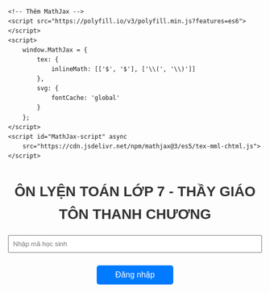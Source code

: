 <html lang="vi">
<head>
    <meta charset="UTF-8">
    <title>ÔN LUYỆN TOÁN THCS - TRUNG TÂM ÁNH DƯƠNG</title>
    <style>
        body {
            font-family: Arial, sans-serif;
            margin: 30px;
            line-height: 1.6;
        }
        h1, h2 {
            color: #333;
            text-align: center;
        }
        label {
            font-weight: bold;
            display: block;
            margin-top: 10px;
        }
        input[type="text"], input[type="file"] {
            width: 100%;
            margin-bottom: 15px;
            padding: 8px;
            box-sizing: border-box;
        }
        button {
            padding: 10px 20px;
            background-color: #5cb85c;
            border: none;
            color: white;
            font-size: 16px;
            cursor: pointer;
            margin: 10px auto;
            display: block;
        }
        button:hover {
            background-color: #4cae4c;
        }
        #result, #hintText {
            margin-top: 20px;
            white-space: pre-wrap;
            background-color: #f8f8f8;
            padding: 15px;
            border-radius: 5px;
        }
	p#breadcrumb {
    display: none;
}
        #problemText {
            font-size: 18px;
            margin-bottom: 20px;
            border: 1px solid #ddd;
            padding: 10px;
            border-radius: 5px;
            background-color: #f9f9f9;
            min-height: 100px;
            white-space: pre-wrap;
        }
        #problemContainer, #progressContainer {
            position: relative;
            margin-bottom: 20px;
        }
        #randomProblemBtn, #loginBtn {
            display: block;
            width: 30%;
            margin-bottom: 10px;
            padding: 10px;
            background-color: #007bff;
            color: white;
            border: none;
            border-radius: 5px;
            font-size: 16px;
            cursor: pointer;
        }
        #randomProblemBtn:hover, #loginBtn:hover {
            background-color: #0056b3;
        }
        #progress {
            background-color: #e9ecef;
            padding: 15px;
            border-radius: 5px;
            margin-bottom: 20px;
        }
        .message-box {
            position: fixed;
            top: 50%;
            left: 50%;
            transform: translate(-50%, -50%);
            background-color: white;
            padding: 20px;
            border-radius: 5px;
            box-shadow: 0 2px 10px rgba(0,0,0,0.1);
            z-index: 1000;
            max-width: 80%;
            width: 400px;
        }
        .message-box-overlay {
            position: fixed;
            top: 0;
            left: 0;
            right: 0;
            bottom: 0;
            background-color: rgba(0,0,0,0.5);
            z-index: 999;
        }
	#progressContainer {
    margin-top: 20px;
    font-size: 16px; /* Kích cỡ chữ */
    text-align: left; /* Căn trái */
}

#progressContainer p {
    display: flex; /* Sử dụng flexbox để căn chỉnh theo chiều ngang */
    gap: 10px; /* Khoảng cách giữa các phần tử */
    margin: 0; /* Loại bỏ khoảng cách mặc định của thẻ <p> */
}

#progressContainer span {
    font-weight: bold; /* Làm đậm số liệu */
    color: red; /* Màu đỏ cho số liệu */
}
	#cameraContainer {
    margin-top: 20px;
    text-align: center;
}

#cameraStream {
    width: 100%; /* Chiều rộng đầy đủ trong container cha */
    height: auto; /* Tự động điều chỉnh chiều cao dựa trên tỷ lệ video */
    aspect-ratio: 2 / 3; /* Tỷ lệ 1.5:1 (Chiều rộng : Chiều cao = 2:3) */
    max-height: 800px; /* (Tùy chọn) Giới hạn chiều cao tối đa */
    object-fit: cover; /* Đảm bảo video lấp đầy container mà không méo */
    border: 1px solid #ddd;
    border-radius: 5px;
}

#captureButton {
    margin-top: 10px;
    padding: 10px 20px;
    background-color: #007bff;
    border: none;
    color: white;
    font-size: 16px;
    cursor: pointer;
}

#captureButton:hover {
    background-color: #0056b3;
}
#capturedImage {
    max-width: 100%;
    margin-top: 10px;
    border: 1px solid #ddd;
    border-radius: 5px;
    display: block;
}
 #cameraAndImageContainer {
    display: flex;
    justify-content: space-between; /* Khoảng cách giữa video và ảnh */
    align-items: flex-start; /* Căn lề trên của video và ảnh */
    gap: 20px; /* Khoảng cách giữa các phần tử */
    margin-top: 20px;
}

#videoContainer, #imageContainer {
    display: flex;
    flex-direction: column; /* Nội dung bên trong sắp xếp dọc */
    align-items: center;
    max-width: 45%;
} 
/* Hàng trên cùng: Khung nhập số và các nút */
#topControls {
    display: flex; /* Sắp xếp các phần tử trên một hàng ngang */
    justify-content: center; /* Căn giữa các phần tử */
    align-items: center; /* Căn giữa theo chiều dọc */
    gap: 20px; /* Khoảng cách giữa các phần tử */
    margin-bottom: 20px; /* Khoảng cách dưới hàng */
    height: auto; /* Chiều cao tự động theo phần tử con */
    box-sizing: border-box; /* Đảm bảo padding không làm thay đổi kích thước */
}

#topControls input[type="number"] {
    width: 200px; /* Đặt chiều rộng cho khung nhập số */
    height: 40px; /* Chiều cao khớp với nút */
    padding: 5px 10px; /* Giảm padding để khớp với nút */
    border: 1px solid #ddd; /* Viền xám nhạt */
    border-radius: 5px; /* Bo góc nhẹ */
    font-size: 14px; /* Cỡ chữ nhỏ hơn một chút */
    box-sizing: border-box; /* Đảm bảo padding không làm thay đổi kích thước */
}

#topControls button {
    padding: 0 15px; /* Giảm padding để khớp chiều cao với input */
    background-color: #007bff; /* Màu nền xanh */
    color: white; /* Màu chữ trắng */
    border: none; /* Loại bỏ viền */
    border-radius: 5px; /* Bo góc nhẹ */
    font-size: 14px; /* Cỡ chữ nhỏ hơn */
    cursor: pointer; /* Con trỏ dạng tay */
    height: 40px; /* Đảm bảo chiều cao khớp với input */
    line-height: 1; /* Đảm bảo nội dung căn giữa */
}

#topControls button:hover {
    background-color: #0056b3; /* Màu xanh đậm hơn khi rê chuột */
}

/* Hàng thứ hai: Phần đề bài */
#problemContainer {
    margin-top: 20px;
    width: 100%; /* Chiếm toàn bộ chiều ngang */
}

#problemText {
    font-size: 18px;
    border: 1px solid #ddd;
    padding: 15px;
    border-radius: 5px;
    background-color: #f9f9f9;
    min-height: 200px; /* Đặt chiều cao tối thiểu */
    white-space: pre-wrap; /* Giữ định dạng dòng của đề bài */
}

/* Hàng thứ ba: Các nút chức năng */
#bottomControls {
    display: flex; /* Sắp xếp các nút trên một hàng ngang */
    justify-content: center; /* Căn giữa các nút */
    gap: 20px; /* Khoảng cách giữa các nút */
    margin-top: 20px; /* Khoảng cách trên hàng */
}

#bottomControls button {
    padding: 10px 20px;
    background-color: #5cb85c;
    border: none;
    color: white;
    font-size: 16px;
    cursor: pointer;
    border-radius: 5px;
}

#bottomControls button:hover {
    background-color: #4cae4c;
}
button.delete {
    background-color: #dc3545;
    color: white;
}
button.delete:hover {
    background-color: #c82333;
}
</style>

    <!-- Thêm MathJax -->
    <script src="https://polyfill.io/v3/polyfill.min.js?features=es6"></script>
    <script>
        window.MathJax = {
            tex: {
                inlineMath: [['$', '$'], ['\\(', '\\)']]
            },
            svg: {
                fontCache: 'global'
            }
        };
    </script>
    <script id="MathJax-script" async
        src="https://cdn.jsdelivr.net/npm/mathjax@3/es5/tex-mml-chtml.js">
    </script>
</head>
<body>
    <h1>ÔN LYỆN TOÁN LỚP 7  - THẦY GIÁO TÔN THANH CHƯƠNG</h1>
    <div id="exerciseListContainer"></div>
    <div id="loginContainer">
        <input type="text" id="studentId" placeholder="Nhập mã học sinh">
        <button id="loginBtn">Đăng nhập</button>
    </div>
   <div id="mainContent" style="display: none;">
    <!-- Hàng trên cùng: Khung nhập số và các nút liên quan -->
    <div id="topControls">
        <input type="number" id="problemIndexInput" placeholder="Nhập số thứ tự (1, 2, ...)" />
        <button id="selectProblemBtn">Hiển thị bài tập</button>
        <button id="randomProblemBtn">Lấy bài tập ngẫu nhiên</button>
	<div id="progressContainer" style="display: none;">
    <p>
        Số bài: <span id="completedExercises">0</span> | 
        Điểm TB: <span id="averageScore">0</span>
    </p>
</div>
    </div>

    <!-- Hàng thứ hai: Đề bài -->
    <div id="problemContainer">
        <label for="problemText">Đề bài:</label>
        <div id="problemText"></div>
	</div>

    <!-- Hàng thứ ba: Các nút chức năng -->
    <div id="bottomControls">
        <button id="submitBtn">Chấm Bài</button>
        <button id="hintBtn">Gợi ý</button>
	<button id="deleteAllBtn">Xóa tất cả</button>
    </div>
  <div id="result"></div>
         
        <label for="studentImage">Ảnh bài làm của học sinh:</label>
        <input type="file" id="studentImage" accept="image/*">
	<label for="cameraStream">Hoặc chụp ảnh từ camera:</label>
<div id="cameraAndImageContainer">
    <!-- Video container -->
    <div id="videoContainer">
        <video id="cameraStream" autoplay playsinline></video>
        <button id="captureButton" style="margin-top: 10px;">Chụp ảnh</button>
    </div>

    <!-- Image container -->
    <div id="imageContainer">
        <canvas id="photoCanvas" style="display: none;"></canvas>
        <img id="capturedImage" alt="Ảnh đã chụp" style="max-width: 100%; display: none;">
    </div>
</div>
          
    </div>

    <script>
        const SHEET_ID = '175acnaYklfdCc_UJ7B3LJgNaUJpfrIENxn6LN76QADM';
        const SHEET_NAME = 'Toan6';
        const SHEET_URL = `https://docs.google.com/spreadsheets/d/${SHEET_ID}/gviz/tq?sheet=${SHEET_NAME}&tq=&tqx=out:json`;

        const API_KEYS = ['AIzaSyCzh6doVzV7Dbmbz60B9pNUQIel2N6KEcI', 'AIzaSyBVQcUrVTtwKeAAsFR8ENM8-kgZl8CsUM0', 'AIzaSyCmY4FdhZ4qSN6HhBtldgQgSNbDlZ4J1ug', 'AIzaSyAkX3rMYxN_-aO95QKMPy-OLIV62esaANU', 'AIzaSyDtmacgYKn1PBgCVWkReF9Kyn6vC4DKZmg', 'AIzaSyAusgvzZkUPT9lHoB7vzZW_frx-Z0xIxU8', 'AIzaSyBBNxoJh9UZXbc4shgRc7nUiJKya3JR2eI', 'AIzaSyAru8K7uUTD85FOCmrNESQmQYh-gfFCOZ8', 'AIzaSyAkDbRl7iBYWhc00KZ9dZL1_l0cobcC0ak', 'AIzaSyAJ9DpLy4uLfbFoyh7IhW9N0uk9YkBEUY4'];
        
        let currentKeyIndex = 0;
        let problems = [];
        let currentProblem = null;
	let completedProblems = 0;  // Khai báo số bài đã giải
        let totalScore = 0;  // Khai báo tổng điểm
        let currentProblemScore = 0; // Điểm của bài hiện tại
	let base64Image = ''; // Đặt ở đầu script để có phạm vi toàn cục
        let currentStudentId = null;
        let currentHint = '';
        let studentName = '';
	let currentProblemIndex = 0; // Bắt đầu từ bài đầu tiên
 	let completedExercises = []; // Danh sách các bài tập đã làm
        function getNextApiKey() {
            const key = API_KEYS[currentKeyIndex];
            currentKeyIndex = (currentKeyIndex + 1) % API_KEYS.length;
            return key;
        }

        async function makeApiRequest(apiUrl, requestBody) {
            let attempts = 0;
            while (attempts < API_KEYS.length) {
                const apiKey = getNextApiKey();
                try {
                    const response = await fetch(`${apiUrl}?key=${apiKey}`, {
                        method: 'POST',
                        headers: { 'Content-Type': 'application/json' },
                        body: JSON.stringify(requestBody)
                    });
                    
                    if (response.ok) {
                        return await response.json();
                    } else if (response.status === 403) {
                        console.log(`API key expired or invalid: ${apiKey}`);
                        attempts++;
                    } else {
                        throw new Error(`HTTP error! status: ${response.status}`);
                    }
                } catch (error) {
                    console.error('Error making API request:', error);
                    attempts++;
                }
            }
            throw new Error('All API keys have been exhausted or are invalid.');
        }

      async function fetchProblems() {
    try {
        const response = await fetch(SHEET_URL);
        if (!response.ok) {
            throw new Error(`HTTP error! status: ${response.status}`);
        }
        const text = await response.text();
        const jsonData = JSON.parse(text.match(/google\.visualization\.Query\.setResponse\(([\s\S\w]+)\)/)[1]);
        problems = parseGoogleSheetData(jsonData);
        console.log('Đã tải xong bài tập:', problems);
    } catch (error) {
        console.error('Lỗi khi tải bài toán:', error);
        document.getElementById('problemText').textContent = 'Không thể tải bài toán.';
    }
}

        function parseGoogleSheetData(jsonData) {
    const data = jsonData.table.rows;
    return data.map(row => ({
        index: row.c[0]?.v || '', // Cột thứ tự
        problem: row.c[1]?.v.replace(/\r\n|\r|\n/g, '\n') || '' // Cột đề bài
    })).filter(item => item.problem && item.index);
}

        function displayNextProblem() {
    if (problems.length > 0) {
        // Nếu chỉ số hiện tại vượt quá số bài, quay lại bài đầu tiên (tuỳ chọn)
        if (currentProblemIndex >= problems.length) {
            currentProblemIndex = 0;
        }

        // Lấy bài tập theo thứ tự
        currentProblem = problems[currentProblemIndex];
        currentProblemIndex++; // Tăng chỉ số lên bài tiếp theo

        document.getElementById('problemText').innerHTML = formatProblemText(currentProblem.problem);
        MathJax.typesetPromise([document.getElementById('problemText')]).catch(function (err) {
            console.error('MathJax rendering error:', err);
        });
    } else {
        document.getElementById('problemText').textContent = 'Không có bài toán nào.';
    }
}
function displayProblemByIndex(index) {
    if (problems.length === 0) {
        document.getElementById('problemText').textContent = 'Danh sách bài tập chưa được tải. Vui lòng thử lại.';
        return;
    }

    const selectedProblem = problems.find(problem => parseInt(problem.index) === parseInt(index));
    if (selectedProblem) {
        document.getElementById('problemText').innerHTML = formatProblemText(selectedProblem.problem);
        MathJax.typesetPromise([document.getElementById('problemText')]).catch(function (err) {
            console.error('MathJax rendering error:', err);
        });
    } else {
        document.getElementById('problemText').textContent = `Không tìm thấy bài tập với số thứ tự ${index}.`;
    }
}

        function formatProblemText(problemText) {
            return problemText.replace(/\n/g, '<br>').replace(/([a-d]\))/g, '<br>$1');
        }
function checkCameraAccess() {
    navigator.mediaDevices.enumerateDevices()
        .then(devices => {
            const videoDevices = devices.filter(device => device.kind === 'videoinput');
            if (videoDevices.length === 0) {
                alert('Không tìm thấy thiết bị camera.');
            }
        })
        .catch(error => console.error('Lỗi khi kiểm tra thiết bị camera:', error));
}

// Xử lý khi học sinh giải bài và bấm chấm bài
document.getElementById('submitBtn').addEventListener('click', function() {
            // Giả sử điểm của bài hiện tại đã được tính là currentProblemScore
            updateProgress(currentProblemScore);
        });    
async function generateSimilarProblem(originalProblem) {
            const apiUrl = 'https://generativelanguage.googleapis.com/v1beta/models/gemini-1.5-flash-002:generateContent';
            const promptText = `
            Bạn hãy tạo một bài toán tương tự bài sau bằng cách thay đổi các số liệu một cách phù hợp, nhưng giữ nguyên cấu trúc và dạng toán:

            Bài toán gốc:
            ${originalProblem}

            Bài toán mới:
            `;
            const requestBody = {
                contents: [
                    {
                        parts: [
                            { text: promptText }
                        ]
                    }
                ]
            };
            
            try {
                const data = await makeApiRequest(apiUrl, requestBody);
                return data.candidates[0].content.parts[0].text.trim();
            } catch (error) {
                console.error('Lỗi:', error);
                return `Đã xảy ra lỗi: ${error.message}`;
            }
        }

        async function generateHint(problemText) {
            const apiUrl = 'https://generativelanguage.googleapis.com/v1beta/models/gemini-1.5-flash-002:generateContent';
            const promptText = `
            Đề bài:
            ${problemText}

            Hãy đưa ra một gợi ý ngắn gọn để giúp học sinh giải bài toán này. Gợi ý nên:
            1. Không cung cấp đáp án trực tiếp
            2. Hướng dẫn học sinh về hướng giải quyết hoặc công thức cần sử dụng
            3. Khuyến khích học sinh suy nghĩ độc lập
            4. Phân chia gợi ý theo cấu trúc của đề bài (nếu có các phần a, b, c)

            Gợi ý:
            `;
            const requestBody = {
                contents: [
                    {
                        parts: [
                            { text: promptText }
                        ]
                    }
                ]
            };
            
            try {
                const data = await makeApiRequest(apiUrl, requestBody);
                let hint = data.candidates[0].content.parts[0].text.trim();
                hint = hint.replace(/([a-d]\))/g, '\n$1');
                return hint;
            } catch (error) {
                console.error('Lỗi:', error);
                return `Đã xảy ra lỗi khi tạo gợi ý: ${error.message}`;
            }
        }

        async function gradeWithGemini(base64Image, problemText, studentId) {
            const apiUrl = 'https://generativelanguage.googleapis.com/v1beta/models/gemini-1.5-pro-002:generateContent';
            const promptText = `
            Học sinh: ${studentId}
            Đề bài:
            ${problemText}
             Hãy thực hiện các bước sau:
            1. Nhận diện và gõ lại bài làm của học sinh từ hình ảnh thành văn bản một cách chính xác, tất cả công thức Toán viết dưới dạng Latex, bọc trong dấu $, không tự suy luận nội dung hình ảnh, chỉ gõ lại chính xác các nội dung nhận diện được từ hình ảnh
            2. Giải bài toán và cung cấp lời giải chi tiết cho từng phần, lời giải phù hợp học sinh lớp 7 học theo chương trình 2018.
            3. So sánh bài làm của học sinh với đáp án đúng, chấm chi tiết từng bước làm đến kết quả
            4. Chấm điểm bài làm của học sinh trên thang điểm 10, cho 0 điểm với bài giải không đúng yêu cầu đề bài. Giải thích chi tiết cách tính điểm cho từng phần.
            5. Đưa ra nhận xét chi tiết và đề xuất cải thiện.
            6. Kiểm tra lại kết quả chấm điểm và đảm bảo tính nhất quán giữa bài làm, lời giải, và điểm số.
            Kết quả trả về cần có định dạng sau:
            Bài làm của học sinh: [Bài làm được nhận diện từ hình ảnh]
            Lời giải chi tiết: [Lời giải từng bước]
            Chấm điểm: [Giải thích cách chấm điểm cho từng phần]
            Điểm số: [Điểm trên thang điểm 10]
            Nhận xét: [Nhận xét chi tiết]
            Đề xuất cải thiện: [Các đề xuất cụ thể]
            Chú ý:
	    - Bài làm của học sinh không khớp với đề bài thì cho 0 điểm,
            - Điểm số phải là một số từ 0 đến 10, có thể có một chữ số thập phân.
            - Hãy đảm bảo tính chính xác và khách quan trong việc chấm điểm và nhận xét.
            - Nếu có sự không nhất quán giữa bài làm và điểm số, hãy giải thích rõ lý do.
            `;

            const requestBody = {
                contents: [
                    {
                        parts: [
                            { text: promptText },
                            { inline_data: { mime_type: "image/jpeg", data: base64Image } }
                        ]
                    }
                ]
            };
            
            try {
                const data = await makeApiRequest(apiUrl, requestBody);
                const response = data?.candidates?.[0]?.content?.parts?.[0]?.text;
                if (!response) {
                    throw new Error('Không nhận được phản hồi hợp lệ từ API');
                }
                const studentAnswer = response.match(/Bài làm của học sinh: ([\s\S]*?)(?=\nLời giải chi tiết:)/)?.[1]?.trim() || '';
                const feedback = response.replace(/Bài làm của học sinh: [\s\S]*?\n/, '');
                const score = parseFloat(response.match(/Điểm số: (\d+(\.\d+)?)/)?.[1] || '0');
                return { studentAnswer, feedback, score };

            } catch (error) {
                console.error('Lỗi:', error);
                return { studentAnswer: '', feedback: `Đã xảy ra lỗi: ${error.message}`, score: 0 };
            }
        }

        async function submitToGoogleForm(score, studentId, problemText, studentAnswer, feedback, studentName) {
            const formId = '1FAIpQLSd4HefrKz-FAyo4YCttFzI9j9wEYQ7IVL38uZe8EwMtTj6KCw';
            const entryName = 'entry.854745128';
            const entryProblem = 'entry.1086866640';
            const entryAnswer = 'entry.939840295';
            const entryFeedback = 'entry.34713471';
	    const entryScore = 'entry.413593378';
	    const entryTen = 'entry.1135916403';

            const formData = new URLSearchParams();
            formData.append(entryName, `${studentId}`);
            formData.append(entryProblem, problemText || 'Không có đề bài');
            formData.append(entryAnswer, studentAnswer || 'Không có bài làm');
            formData.append(entryFeedback, feedback || 'Không có phản hồi');
	    formData.append(entryScore, score || '0');
	    formData.append(entryTen, `${studentName}`);
 

            try {
                const response = await fetch(`https://docs.google.com/forms/d/e/${formId}/formResponse`, {
                    method: 'POST',
                    mode: 'no-cors',
                    body: formData
                });
                console.log('Dữ liệu đã được gửi đến Google Form');
                return true;
            } catch (error) {
                console.error('Lỗi khi gửi dữ liệu đến Google Form:', error);
                return false;
            }
        }

        function getBase64(file) {
            return new Promise((resolve, reject) => {
                const reader = new FileReader();
                reader.readAsDataURL(file);
                reader.onload = () => resolve(reader.result.split(',')[1]);
                reader.onerror = error => reject(error);
            });
        }

        async function displayRandomProblem() {
            if (problems.length > 0) {
                const randomIndex = Math.floor(Math.random() * problems.length);
                currentProblem = problems[randomIndex];
                let problemText = currentProblem.problem;
                problemText = await generateSimilarProblem(problemText);
                problemText = formatProblemText(problemText);
                document.getElementById('problemText').innerHTML = problemText;
                currentHint = await generateHint(problemText);
                MathJax.typesetPromise([document.getElementById('problemText')]).catch(function (err) {
                    console.error('MathJax rendering error:', err);
                });
            } else {
                document.getElementById('problemText').textContent = 'Không có bài toán nào.';
            }
        }

        async function checkStudentId(studentId) {
            const progressUrl = `https://docs.google.com/spreadsheets/d/${SHEET_ID}/gviz/tq?sheet=StudentProgress&tq=&tqx=out:json`;
            try {
                const response = await fetch(progressUrl);
                const text = await response.text();
                const jsonData = JSON.parse(text.match(/google\.visualization\.Query\.setResponse\(([\s\S\w]+)\)/)[1]);
                const rows = jsonData.table.rows;
                
                const studentRow = rows.find(row => row.c[0]?.v?.toString() === studentId);
                if (studentRow) {
                    studentName = studentRow.c[3]?.v || '';
                    return true;
                }
                return false;
            } catch (error) {
                console.error('Lỗi khi kiểm tra mã học sinh:', error);
                return false;
            }
        }

        async function updateProgress(score) {
    if (!currentStudentId) {
        console.error('No currentStudentId provided.');
        return;
    }

    console.log('Current Student ID:', currentStudentId);

    const progressUrl = `https://docs.google.com/spreadsheets/d/${SHEET_ID}/gviz/tq?sheet=StudentProgress&tq=&tqx=out:json`;
    try {
        const response = await fetch(progressUrl);
        if (!response.ok) {
            throw new Error(`Failed to fetch progress: ${response.statusText}`);
        }

        const text = await response.text();
        console.log('Response from Google Sheet:', text);

        const jsonData = JSON.parse(text.match(/google\.visualization\.Query\.setResponse\(([\s\S\w]+)\)/)[1]);
        const rows = jsonData.table.rows;
        console.log('Parsed Rows:', rows);

        let studentRow = rows.find(row => row.c[0]?.v.trim().toLowerCase() === currentStudentId.trim().toLowerCase());
        if (studentRow) {
            console.log('Student Row Data:', studentRow);

            let completedProblems = parseInt(studentRow.c[1]?.v || '0') + 1; // Số bài đã làm
            let totalScore = parseFloat(studentRow.c[2]?.v || '0') + score; // Tổng điểm
            let averageScore = totalScore / completedProblems; // Điểm trung bình

            console.log('Computed Values:', { completedProblems, totalScore, averageScore });

            // Cập nhật giao diện
            const completedElem = document.getElementById('completedProblems');
            const averageElem = document.getElementById('averageScore');
            if (completedElem && averageElem) {
                completedElem.textContent = completedProblems; // Hiển thị số bài
                averageElem.textContent = averageScore.toFixed(2); // Hiển thị điểm trung bình
            } else {
                console.error('Progress elements not found in DOM.');
            }

            // Cập nhật Google Sheet
            await updateGoogleSheetData(currentStudentId, completedProblems, totalScore);

        } else {
            console.error('Student ID not found in Google Sheet.');
            document.getElementById('completedProblems').textContent = '0';
            document.getElementById('averageScore').textContent = '0';
        }
   	 } catch (error) {
        console.error('Error updating progress:', error.message, error.stack);
   	 }
	}

        function showMessageBox(message) {
            const overlay = document.createElement('div');
            overlay.className = 'message-box-overlay';
            
            const messageBox = document.createElement('div');
            messageBox.className = 'message-box';
            messageBox.innerHTML = `
                <p>${message}</p>
                <button onclick="this.parentElement.parentElement.remove()">Đóng</button>
            `;
            
            overlay.appendChild(messageBox);
            document.body.appendChild(overlay);
        }

    document.getElementById('submitBtn').addEventListener('click', async () => {
    const problemText = document.getElementById('problemText')?.innerHTML?.trim();
    const studentFileInput = document.getElementById('studentImage');

    if (!problemText) {
        alert('Vui lòng đợi đề bài được tải.');
        return;
    }

    if (!base64Image && !studentFileInput?.files?.length) {
        alert('Vui lòng chọn hoặc chụp ảnh bài làm của học sinh.');
        return;
    }

    // Ưu tiên ảnh từ camera, nếu không có thì sử dụng ảnh tải lên từ file
    const imageToProcess = base64Image || (studentFileInput.files.length > 0 ? await getBase64(studentFileInput.files[0]) : null);

    if (!imageToProcess) {
        alert('Không thể lấy ảnh bài làm. Vui lòng thử lại.');
        return;
    }

    try {
        document.getElementById('result').innerText = 'Đang xử lý...';

        // Gửi ảnh để chấm bài
        const { studentAnswer, feedback, score } = await gradeWithGemini(imageToProcess, problemText, currentStudentId);

        const submitted = await submitToGoogleForm(score, currentStudentId, problemText, studentAnswer, feedback, studentName);

        if (submitted) {
            document.getElementById('result').innerHTML = feedback;
            MathJax.typesetPromise([document.getElementById('result')]).catch(err => console.error('MathJax rendering error:', err));
            await updateProgress(score); // Vẫn giữ logic cập nhật nội bộ nếu có

            // Thêm logic cập nhật điểm trung bình và số bài làm từ Google Sheets
            const sheetId = '165WblAAVsv_aUyDKjrdkMSeQ5zaLiUGNoW26ZFt5KWU'; // ID Google Sheet
            const sheetName = 'StudentProgress'; // Tên tab trong Google Sheet
            const sheetUrl = `https://docs.google.com/spreadsheets/d/${sheetId}/gviz/tq?sheet=${sheetName}&tqx=out:json`;

            // Chờ vài giây để Google Sheets kịp cập nhật
            setTimeout(async () => {
                try {
                    const response = await fetch(sheetUrl);
                    if (!response.ok) {
                        throw new Error(`HTTP error! status: ${response.status}`);
                    }

                    const text = await response.text();
                    const jsonDataMatch = text.match(/google\.visualization\.Query\.setResponse\(([\s\S\w]+)\)/);
                    if (!jsonDataMatch) {
                        throw new Error('Không thể phân tích dữ liệu từ Google Sheets.');
                    }

                    const jsonData = JSON.parse(jsonDataMatch[1]);
                    const rows = jsonData.table.rows;

                    // Tìm thông tin theo mã học sinh
                    const studentData = rows.find(row => {
                        const sheetId = (row.c[0]?.v || '').toString().trim();
                        return sheetId === currentStudentId;
                    });

                    if (!studentData) {
                        console.error(`Không tìm thấy dữ liệu cho mã học sinh: ${currentStudentId}`);
                        return;
                    }

                    // Cập nhật số bài và điểm trung bình
                    const completedExercises = studentData.c[2]?.v || 0; // Cột C: Số bài đã làm
                    const averageScore = studentData.c[3]?.v || 0; // Cột D: Điểm trung bình

                    document.getElementById('completedExercises').textContent = completedExercises; // Cập nhật số bài
                    document.getElementById('averageScore').textContent = averageScore; // Cập nhật điểm trung bình

                    console.log(`Số bài đã làm: ${completedExercises}, Điểm trung bình: ${averageScore}`);
                } catch (error) {
                    console.error('Lỗi khi tải dữ liệu từ Google Sheets:', error);
                    alert(`Không thể tải tiến độ học tập. Chi tiết lỗi: ${error.message}`);
                }
            }, 3000); // Chờ 3 giây trước khi cập nhật để Google Sheets kịp xử lý
        } else {
            throw new Error('Không thể gửi dữ liệu đến Google Form.');
        }
    } catch (error) {
        console.error('Lỗi:', error);
        document.getElementById('result').innerText = `Đã xảy ra lỗi: ${error.message}. Vui lòng thử lại sau.`;
    }
});

        document.getElementById('randomProblemBtn').addEventListener('click', () => {
            displayRandomProblem();
        });

        document.getElementById('hintBtn').addEventListener('click', () => {
            if (currentHint) {
                showMessageBox(currentHint);
            } else {
                alert("Chưa có gợi ý cho bài toán này.");
            }
        });

        document.getElementById('loginBtn').addEventListener('click', async () => {
            const studentId = document.getElementById('studentId').value.trim();
            if (studentId) {
                const isValidStudent = await checkStudentId(studentId);
                if (isValidStudent) {
                    currentStudentId = studentId;
                    document.getElementById('loginContainer').style.display = 'none';
                    document.getElementById('mainContent').style.display = 'block';
                    document.getElementById('randomProblemBtn').textContent = `Lấy đề bài ngẫu nhiên (${currentStudentId})`;
                    await fetchProblems();
                    await updateProgress(0);
                } else {
                    alert('Mã học sinh không hợp lệ. Vui lòng thử lại.');
                }
            } else {
                alert('Vui lòng nhập mã học sinh');
            }
        });

	document.getElementById('selectProblemBtn').addEventListener('click', async () => {
    const problemIndexInput = document.getElementById('problemIndexInput').value.trim();

    // Kiểm tra xem người dùng đã nhập số thứ tự hay chưa
    if (!problemIndexInput) {
        alert('Vui lòng nhập số thứ tự bài cần chọn.');
        return;
    }

    // Tìm bài tập theo số thứ tự
    const selectedProblem = problems.find(problem => parseInt(problem.index) === parseInt(problemIndexInput));

    if (selectedProblem) {
        // Hiển thị đề bài
        document.getElementById('problemText').innerHTML = formatProblemText(selectedProblem.problem);

        // Gọi hàm generateHint() để tạo gợi ý
        try {
            currentHint = await generateHint(selectedProblem.problem);
            console.log('Gợi ý cho bài tập đã chọn:', currentHint);
        } catch (error) {
            console.error('Lỗi khi tạo gợi ý:', error);
            currentHint = null;
        }

        // Hiển thị nội dung MathJax
        MathJax.typesetPromise([document.getElementById('problemText')]).catch(err => {
            console.error('MathJax rendering error:', err);
        });
    } else {
        // Không tìm thấy bài tập
        document.getElementById('problemText').textContent = `Không tìm thấy bài tập với số thứ tự ${problemIndexInput}.`;
    }
});

	document.addEventListener('DOMContentLoaded', () => {
    const video = document.getElementById('cameraStream');
    const captureButton = document.getElementById('captureButton');
    const canvas = document.getElementById('photoCanvas');
    const img = document.getElementById('capturedImage');
  
    checkCameraAccess(); // Kiểm tra thiết bị
    startCamera(); // Bắt đầu camera

    async function startCamera() {
        try {
            const stream = await navigator.mediaDevices.getUserMedia({ video: true });
            video.srcObject = stream;
        } catch (err) {
            console.error('Lỗi khi mở camera:', err);
            if (err.name === 'NotAllowedError') {
                alert('Bạn chưa cấp quyền truy cập camera.');
            } else if (err.name === 'NotFoundError') {
                alert('Không tìm thấy thiết bị camera.');
            } else {
                alert('Lỗi không xác định. Vui lòng thử lại.');
            }
        }
    }

    function checkCameraAccess() {
        navigator.mediaDevices.enumerateDevices()
            .then(devices => {
                const videoDevices = devices.filter(device => device.kind === 'videoinput');
                if (videoDevices.length === 0) {
                    alert('Không tìm thấy thiết bị camera.');
                }
            })
            .catch(error => console.error('Lỗi khi kiểm tra thiết bị camera:', error));
    }
captureButton.addEventListener('click', () => {
    if (!video.videoWidth || !video.videoHeight) {
        alert('Camera chưa sẵn sàng. Vui lòng đợi.');
        return;
    }

    // Tính toán tỷ lệ khung hình mong muốn (1.5:1)
    const desiredAspectRatio = 1.5; // Chiều cao gấp 1.5 lần chiều rộng
    const videoWidth = video.clientWidth;
    const videoHeight = videoWidth * desiredAspectRatio; // Tính chiều cao theo tỷ lệ 1.5:1

    // Đặt kích thước canvas với tỷ lệ mong muốn
    canvas.width = videoWidth;
    canvas.height = videoHeight;

    // Tính toán phần video cần cắt để khớp tỷ lệ
    const actualAspectRatio = video.videoHeight / video.videoWidth;
    let sx = 0, sy = 0, sWidth = video.videoWidth, sHeight = video.videoHeight;

    if (actualAspectRatio > desiredAspectRatio) {
        // Video quá cao, cắt bớt chiều cao
        sHeight = video.videoWidth * desiredAspectRatio;
        sy = (video.videoHeight - sHeight) / 2; // Cắt đều hai bên
    } else if (actualAspectRatio < desiredAspectRatio) {
        // Video quá rộng, cắt bớt chiều rộng
        sWidth = video.videoHeight / desiredAspectRatio;
        sx = (video.videoWidth - sWidth) / 2; // Cắt đều hai bên
    }
	
    // Vẽ nội dung video lên canvas với kích thước và tỷ lệ đã tính toán
    const context = canvas.getContext('2d');
    context.drawImage(video, sx, sy, sWidth, sHeight, 0, 0, canvas.width, canvas.height);
	 

    // Chuyển đổi canvas thành Base64 (JPEG, chất lượng 0.9)
    const base64Data = canvas.toDataURL('image/jpeg', 0.9);
    base64Image = base64Data.split(',')[1]; // Loại bỏ tiền tố "data:image/jpeg;base64,"

    console.log('Base64 Image:', base64Image.substring(0, 100), '...'); // Log 100 ký tự đầu để kiểm tra

    // Hiển thị ảnh chụp
    img.src = base64Data;
    img.style.display = 'block';
    const imageContainer = document.getElementById('imageContainer');
if (!imageContainer.contains(img)) {
    imageContainer.appendChild(img); // Đảm bảo ảnh nằm trong `#imageContainer`
}

});

document.getElementById('deleteAllBtn').addEventListener('click', () => {
    // Xóa ảnh được hiển thị
    const img = document.getElementById('capturedImage');
    if (img) {
        img.src = ''; // Đặt lại ảnh
        img.style.display = 'none'; // Ẩn ảnh
    }
    base64Image = ''; // Xóa dữ liệu base64 của ảnh

    // Xóa bài giải hiển thị
    const resultDiv = document.getElementById('result');
    if (resultDiv) {
        resultDiv.innerHTML = ''; // Xóa nội dung bài giải
    }

    // Thông báo hành động hoàn thành
    alert('Đã xóa tất cả ảnh và bài giải.');
});
document.getElementById('loginBtn').addEventListener('click', async () => {
    const sheetId = '165WblAAVsv_aUyDKjrdkMSeQ5zaLiUGNoW26ZFt5KWU'; // ID Google Sheet
    const sheetName = 'StudentProgress'; // Tên tab trong Google Sheet
    const sheetUrl = `https://docs.google.com/spreadsheets/d/${sheetId}/gviz/tq?sheet=${sheetName}&tqx=out:json`;

    const studentId = document.getElementById('studentId').value.trim();
    if (!studentId) {
        alert('Vui lòng nhập mã học sinh.');
        return;
    }

    try {
        const response = await fetch(sheetUrl);
        if (!response.ok) {
            throw new Error(`HTTP error! status: ${response.status}`);
        }

        const text = await response.text();
        const jsonDataMatch = text.match(/google\.visualization\.Query\.setResponse\(([\s\S\w]+)\)/);
        if (!jsonDataMatch) {
            throw new Error('Không thể phân tích dữ liệu từ Google Sheet.');
        }

        const jsonData = JSON.parse(jsonDataMatch[1]);
        const rows = jsonData.table.rows;

        if (!rows || rows.length === 0) {
            alert('Google Sheet không chứa dữ liệu lịch sử.');
            return;
        }

        // Lọc thông tin theo mã học sinh
        const studentData = rows.find(row => {
            const sheetId = (row.c[0]?.v || '').toString().trim();
            return sheetId === studentId;
        });

        if (!studentData) {
            alert(`Không tìm thấy lịch sử cho mã học sinh: ${studentId}`);
            return;
        }

        // Hiển thị tiến độ
        document.getElementById('progressContainer').style.display = 'block';
        document.getElementById('completedExercises').textContent = studentData.c[2]?.v || '0'; // Cột C: Số bài tập đã làm
        document.getElementById('averageScore').textContent = studentData.c[3]?.v || '0'; // Cột D: Điểm trung bình

        // Chuyển sang giao diện chính
        document.getElementById('loginContainer').style.display = 'none';
        document.getElementById('mainContent').style.display = 'block';
    } catch (error) {
        console.error('Lỗi khi tải dữ liệu:', error);
        alert(`Không thể tải tiến độ học tập. Chi tiết lỗi: ${error.message}`);
    }
});

});

            // Các đoạn mã ngăn chặn xem mã nguồn và bảo vệ nội dung
        (function() {
            // Vô hiệu hóa nhấp chuột phải
            document.addEventListener('contextmenu', function(e) {
                e.preventDefault();
                return false;
            });

            // Vô hiệu hóa các phím tắt
            document.addEventListener('keydown', function(e) {
                // Vô hiệu hóa F12
                if (e.key === 'F12' || e.keyCode === 123) {
                    e.preventDefault();
                    return false;
                }
                
                if (e.ctrlKey) {
                    // Vô hiệu hóa Ctrl+U
                    if (e.key === 'u' || e.keyCode === 'U'.charCodeAt(0)) {
                        e.preventDefault();
                        return false;
                    }
                    // Vô hiệu hóa Ctrl+S
                    if (e.key === 's' || e.keyCode === 'S'.charCodeAt(0)) {
                        e.preventDefault();
                        return false;
                    }
                    // Vô hiệu hóa Ctrl+P
                    if (e.key === 'p' || e.keyCode === 'P'.charCodeAt(0)) {
                        e.preventDefault();
                        return false;
                    }
                    // Vô hiệu hóa Ctrl+A
                    if (e.key === 'a' || e.keyCode === 'A'.charCodeAt(0)) {
                        e.preventDefault();
                        return false;
                    }
                    // Vô hiệu hóa Ctrl+C
                    if (e.key === 'c' || e.keyCode === 'C'.charCodeAt(0)) {
                        e.preventDefault();
                        return false;
                    }
                }

                if (e.ctrlKey && e.shiftKey) {
                    // Vô hiệu hóa Ctrl+Shift+I
                    if (e.key === 'i' || e.keyCode === 'I'.charCodeAt(0)) {
                        e.preventDefault();
                        return false;
                    }
                    // Vô hiệu hóa Ctrl+Shift+J
                    if (e.key === 'j' || e.keyCode === 'J'.charCodeAt(0)) {
                        e.preventDefault();
                        return false;
                    }
                    // Vô hiệu hóa Ctrl+Shift+C
                    if (e.key === 'c' || e.keyCode === 'C'.charCodeAt(0)) {
                        e.preventDefault();
                        return false;
                    }
                }
            });

            // Vô hiệu hóa kéo thả
            document.addEventListener('dragstart', function(e) {
                e.preventDefault();
                return false;
            });

            // Vô hiệu hóa cắt
            document.addEventListener('cut', function(e) {
                e.preventDefault();
                return false;
            });

            // Vô hiệu hóa lưu trang
            window.addEventListener('beforeunload', function(e) {
                e.preventDefault();
                return false;
            });

            // Vô hiệu hóa công cụ phát triển
            setInterval(function() {
                debugger;
            }, 100);

            // Kiểm tra và vô hiệu hóa devtools
            let devtools = function() {};
            devtools.toString = function() {
                this.opened = true;
                return '';
            };
            
            setInterval(function() {
                console.log(devtools);
                console.clear();
            }, 1000);

            // Vô hiệu hóa view-source
            if(window.location.href.indexOf('view-source:') !== -1) {
                window.location.href = window.location.href.replace('view-source:', '');
            }

            // Ngăn chặn inspect element
            document.addEventListener('keydown', function(e) {
                if(e.key === 'F12' || 
                   (e.ctrlKey && e.shiftKey && (e.key === 'I' || e.key === 'i' || e.key === 'J' || e.key === 'j' || e.key === 'C' || e.key === 'c'))) {
                    e.preventDefault();
                }
            });

            // Vô hiệu hóa phím Print Screen
            document.addEventListener('keyup', function(e) {
                if(e.key === 'PrintScreen') {
                    navigator.clipboard.writeText('');
                }
            });

            // Thêm watermark để ngăn chặn chụp màn hình (tùy chọn)
            function addWatermark() {
                const watermark = document.createElement('div');
                watermark.style.cssText = `
                    position: fixed;
                    top: 50%;
                    left: 50%;
                    transform: translate(-50%, -50%) rotate(-45deg);
                    font-size: 60px;
                    opacity: 0.1;
                    pointer-events: none;
                    z-index: 9999;
                    white-space: nowrap;
                `;
                watermark.textContent = 'BÀI KIỂM TRA - KHÔNG SAO CHÉP';
                document.body.appendChild(watermark);
            }
            addWatermark();
        })();

    </script>
<script>
   
    function renderExerciseList() {
        const exerciseListContainer = document.getElementById('exerciseListContainer');
        exerciseListContainer.innerHTML = ''; // Clear the container

        if (!problems.length) {
            exerciseListContainer.textContent = 'Danh sách bài tập chưa được tải.';
            return;
        }

        // Create a grid to display exercises
        const gridContainer = document.createElement('div');
        gridContainer.style.display = 'grid';
        gridContainer.style.gridTemplateColumns = 'repeat(auto-fit, minmax(50px, 1fr))';
        gridContainer.style.gap = '10px';
        gridContainer.style.marginTop = '20px';

        // Render each exercise as a square
        problems.forEach(problem => {
            const exerciseBox = document.createElement('div');
            exerciseBox.textContent = problem.index;
            exerciseBox.style.border = '1px solid #ddd';
            exerciseBox.style.borderRadius = '5px';
            exerciseBox.style.textAlign = 'center';
            exerciseBox.style.padding = '10px';
            exerciseBox.style.cursor = 'pointer';
            exerciseBox.style.fontWeight = 'bold';

            // Set background color based on completion status
            const isCompleted = completedExercises.includes(problem.index.toString());
            exerciseBox.style.backgroundColor = isCompleted ? '#5cb85c' : '#f0ad4e'; // Green for done, yellow for not done
            exerciseBox.style.color = isCompleted ? 'white' : 'black';

            // Add click event to select an exercise
            exerciseBox.addEventListener('click', () => {
                currentProblem = problem; // Cập nhật bài tập hiện tại
                if (isCompleted) {
                    const redo = confirm('Bài tập này đã được chấm. Bạn có muốn làm lại không?');
                    if (!redo) {
                        alert('Mời bạn chọn bài tập khác.');
                        return;
                    }
                }
                displayProblemByIndex(problem.index);
            });

            gridContainer.appendChild(exerciseBox);
        });

        exerciseListContainer.appendChild(gridContainer);
    }

    // Update completedExercises and re-render exercise list when "Chấm Bài" is clicked
    document.getElementById('submitBtn').addEventListener('click', () => {
        if (currentProblem) {
            if (!completedExercises.includes(currentProblem.index.toString())) {
                completedExercises.push(currentProblem.index.toString());
                alert(`Bạn đã hoàn thành bài tập số ${currentProblem.index}.`);
            } else {
                const redo = confirm('Bài tập này đã được chấm. Bạn có muốn làm lại không?');
                if (!redo) {
                    alert('Mời bạn chọn bài tập khác.');
                    return;
                }
            }

            if (completedExercises.length === problems.length) {
                alert('Bạn đã giải hết các bài tập. Xin chờ bài tập tiếp của thầy giáo giao cho bạn.');
                return;
            }
        } else {
            alert('Vui lòng chọn bài tập trước khi chấm bài.');
            return;
        }

        renderExerciseList();
    });

    // Initial rendering after fetching problems
    fetchProblems().then(() => {
        renderExerciseList();
    });
</script>

</body>
</html>
